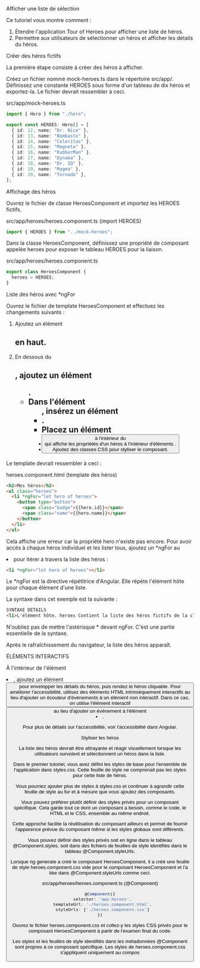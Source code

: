 Afficher une liste de sélection

Ce tutoriel vous montre comment :

1. Étendre l'application Tour of Heroes pour afficher une liste de héros.
2. Permettre aux utilisateurs de sélectionner un héros et afficher les détails du héros.

Créer des héros fictifs

La première étape consiste à créer des héros à afficher.

Créez un fichier nommé mock-heroes.ts dans le répertoire src/app/. Définissez une constante HEROES sous forme d'un tableau de dix héros et exportez-la. Le fichier devrait ressembler à ceci.

src/app/mock-heroes.ts

```typescript
import { Hero } from "./hero";

export const HEROES: Hero[] = [
  { id: 12, name: "Dr. Nice" },
  { id: 13, name: "Bombasto" },
  { id: 14, name: "Celeritas" },
  { id: 15, name: "Magneta" },
  { id: 16, name: "RubberMan" },
  { id: 17, name: "Dynama" },
  { id: 18, name: "Dr. IQ" },
  { id: 19, name: "Magma" },
  { id: 20, name: "Tornado" },
];
```

Affichage des héros

Ouvrez le fichier de classe HeroesComponent et importez les HEROES fictifs.

src/app/heroes/heroes.component.ts (import HEROES)

```typescript
import { HEROES } from "../mock-heroes";
```

Dans la classe HeroesComponent, définissez une propriété de composant appelée heroes pour exposer le tableau HEROES pour la liaison.

src/app/heroes/heroes.component.ts

```typescript
export class HeroesComponent {
  heroes = HEROES;
}
```

Liste des héros avec \*ngFor

Ouvrez le fichier de template HeroesComponent et effectuez les changements suivants :

1. Ajoutez un élément <h2> en haut.
2. En dessous du <h2>, ajoutez un élément <ul>.
3. Dans l'élément <ul>, insérez un élément <li>.
4. Placez un élément <button> à l'intérieur du <li> qui affiche les propriétés d'un héros à l'intérieur d'éléments <span>.
5. Ajoutez des classes CSS pour styliser le composant.

Le template devrait ressembler à ceci :

heroes.component.html (template des héros)

```html
<h2>Mes héros</h2>
<ul class="heroes">
  <li *ngFor="let hero of heroes">
    <button type="button">
      <span class="badge">{{hero.id}}</span>
      <span class="name">{{hero.name}}</span>
    </button>
  </li>
</ul>
```

Cela affiche une erreur car la propriété hero n'existe pas encore. Pour avoir accès à chaque héros individuel et les lister tous, ajoutez un \*ngFor au <li> pour itérer à travers la liste des héros :

```html
<li *ngFor="let hero of heroes"></li>
```

Le \*ngFor est la directive répétitrice d'Angular. Elle répète l'élément hôte pour chaque élément d'une liste.

La syntaxe dans cet exemple est la suivante :

```html
SYNTAXE DETAILS
<li>L'élément hôte. heroes Contient la liste des héros fictifs de la classe HeroesComponent, c'est-à-dire la liste des héros fictifs. hero Contient l'objet héros actuel pour chaque itération à travers la liste.</li>
```

N'oubliez pas de mettre l'astérisque \* devant ngFor. C'est une partie essentielle de la syntaxe.

Après le rafraîchissement du navigateur, la liste des héros apparaît.

ÉLÉMENTS INTERACTIFS

À l'intérieur de l'élément <li>, ajoutez un élément <button> pour envelopper les détails du héros, puis rendez le héros cliquable. Pour améliorer l'accessibilité, utilisez des éléments HTML intrinsèquement interactifs au lieu d'ajouter un écouteur d'événements à un élément non interactif. Dans ce cas, on utilise l'élément interactif <button> au lieu d'ajouter un événement à l'élément <li>.

Pour plus de détails sur l'accessibilité, voir l'accessibilité dans Angular.

Styliser les héros

La liste des héros devrait être attrayante et réagir visuellement lorsque les utilisateurs survolent et sélectionnent un héros dans la liste.

Dans le premier tutoriel, vous avez défini les styles de base pour l'ensemble de l'application dans styles.css. Cette feuille de style ne comprenait pas les styles pour cette liste de héros.

Vous pourriez ajouter plus de styles à styles.css et continuer à agrandir cette feuille de style au fur et à mesure que vous ajoutez des composants.

Vous pouvez préférer plutôt définir des styles privés pour un composant spécifique. Cela garde tout ce dont un composant a besoin, comme le code, le HTML et le CSS, ensemble au même endroit.

Cette approche facilite la réutilisation du composant ailleurs et permet de fournir l'apparence prévue du composant même si les styles globaux sont différents.

Vous pouvez définir des styles privés soit en ligne dans le tableau @Component.styles, soit dans des fichiers de feuilles de style identifiés dans le tableau @Component.styleUrls.

Lorsque ng generate a créé le composant HeroesComponent, il a créé une feuille de style heroes.component.css vide pour le composant HeroesComponent et l'a liée dans @Component.styleUrls comme ceci.

src/app/heroes/heroes.component.ts (@Component)

```typescript
@Component({
  selector: 'app-heroes',
  templateUrl: './heroes.component.html',
  styleUrls: ['./heroes.component.css']
})
```

Ouvrez le fichier heroes.component.css et collez-y les styles CSS privés pour le composant HeroesComponent à partir de l'examen final du code.

Les styles et les feuilles de style identifiés dans les métadonnées @Component sont propres à ce composant spécifique. Les styles de heroes.component.css s'appliquent uniquement au compos
